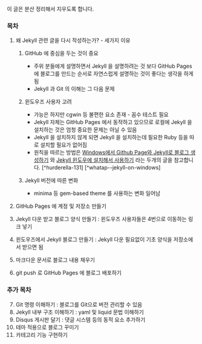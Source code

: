 이 글은 분산 정리해서 지우도록 합니다. 

### 목차

1. 왜 Jekyll 관련 글을 다시 작성하는가? - 세가지 이유
    1. GitHub 에 중심을 두는 것이 중요
    	* 주위 분들에게 설명하면서 Jekyll 을 설명하려는 것 보다 GitHub Pages 에 블로그를 만드는 순서로 자연스럽게 설명하는 것이 좋다는 생각을 하게 됨
    	* Jekyll 과 Git 의 이해는 그 다음 문제  
    	
    2. 윈도우즈 사용자 고려
    	* 가능은 하지만 cgwin 등 불편한 요소 존재 - 꼼수 테스트 필요
    	* Jekyll 자체는 GitHub Pages 에서 동작하고 있으므로 로컬에 Jekyll 을 설치하는 것은 엄청 중요한 문제는 아닐 수 있음
    	* Jekyll 을 설치하지 않게 되면 Jekyll 을 설치하는데 필요한 Ruby 등을 따로 설치할 필요가 없어짐
    	* 원칙을 따르는 방법은 [Windows에서 Github Page와 Jekyll로 블로그 생성하기](http://hurderella.tistory.com/131) 와 [Jekyll 윈도우에 설치해서 사용하기](http://tech.whatap.io/2015/09/11/install-jekyll-on-windows/) 라는 두개의 글을 참고합니다. [^hurderella-131] [^whatap--jekyll-on-windows]
    	
    3. Jekyll 버전에 따른 변화
		* minima 등 gem-based theme 를 사용하는 변화 일어남
    	
2. GitHub Pages 에 계정 및 저장소 만들기
3. Jekyll 다운 받고 블로그 양식 만들기 : 윈도우즈 사용자들은 4번으로 이동하는 링크 넣기
4. 윈도우즈에서 Jekyll 블로그 만들기 : Jekyll 다운 필요없이 기초 양식을 저장소에서 받으면 됨
5. 마크다운 문서로 블로그 내용 채우기
6. git push 로 GitHub Pages 에 블로그 배포하기

### 추가 목차

7. Git 명령 이해하기 : 블로그를 Git으로 버전 관리할 수 있음
8. Jekyll 내부 구조 이해하기 : yaml 및 liquid 문법 이해하기
9. Disqus 게시판 달기 : 댓글 시스템 등의 동적 요소 추가하기
10. 테마 적용으로 블로그 꾸미기
11. 카테고리 기능 구현하기
